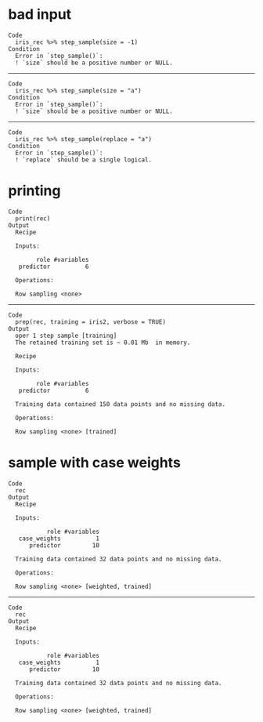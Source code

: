 # bad input

    Code
      iris_rec %>% step_sample(size = -1)
    Condition
      Error in `step_sample()`:
      ! `size` should be a positive number or NULL.

---

    Code
      iris_rec %>% step_sample(size = "a")
    Condition
      Error in `step_sample()`:
      ! `size` should be a positive number or NULL.

---

    Code
      iris_rec %>% step_sample(replace = "a")
    Condition
      Error in `step_sample()`:
      ! `replace` should be a single logical.

# printing

    Code
      print(rec)
    Output
      Recipe
      
      Inputs:
      
            role #variables
       predictor          6
      
      Operations:
      
      Row sampling <none>

---

    Code
      prep(rec, training = iris2, verbose = TRUE)
    Output
      oper 1 step sample [training] 
      The retained training set is ~ 0.01 Mb  in memory.
      
      Recipe
      
      Inputs:
      
            role #variables
       predictor          6
      
      Training data contained 150 data points and no missing data.
      
      Operations:
      
      Row sampling <none> [trained]

# sample with case weights

    Code
      rec
    Output
      Recipe
      
      Inputs:
      
               role #variables
       case_weights          1
          predictor         10
      
      Training data contained 32 data points and no missing data.
      
      Operations:
      
      Row sampling <none> [weighted, trained]

---

    Code
      rec
    Output
      Recipe
      
      Inputs:
      
               role #variables
       case_weights          1
          predictor         10
      
      Training data contained 32 data points and no missing data.
      
      Operations:
      
      Row sampling <none> [weighted, trained]

